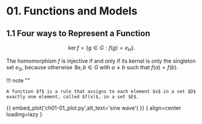 # 01. Functions and Models

## 1.1 Four ways to Represent a Function

$$
\operatorname{ker} f=\{g\in G:f(g)=e_{H}\}{\mbox{.}}
$$

The homomorphism $f$ is injective if and only if its kernel is only the singleton set $e_G$, because otherwise $\exists a,b\in G$ with $a\neq b$ such that $f(a)=f(b)$.

!!! note ""

    A function $f$ is a rule that assigns to each element $x$ in a set $D$ exactly one element, called $f(x)$, in a set $E$.

{{ embed_plot('ch01-01_plot.py',alt_text='sine wave') }}
{ align=center loading=lazy }

